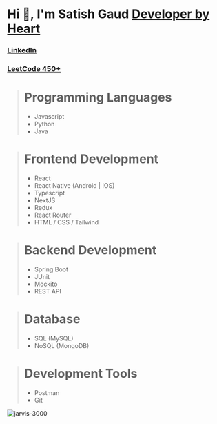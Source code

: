# Hi 👋, I'm Satish Gaud    [Developer by Heart](#) 

### [LinkedIn](https://www.linkedin.com/in/satish-gaud/)
### [LeetCode  450+](https://leetcode.com/u/jarvis3000/)

> # Programming Languages
>  * Javascript
>  * Python
>  * Java

> # Frontend Development
> * React
> * React Native (Android | IOS)
> * Typescript
> * NextJS
> * Redux
> * React Router
> * HTML / CSS / Tailwind

> # Backend Development
> * Spring Boot
> * JUnit
> * Mockito
> * REST API

> # Database
> * SQL (MySQL)
> * NoSQL (MongoDB)

> # Development Tools
> * Postman
> * Git

<img align="left" src="https://github-readme-stats.vercel.app/api/top-langs?username=jarvis-3000&show_icons=true&locale=en&layout=compact" alt="jarvis-3000" />

